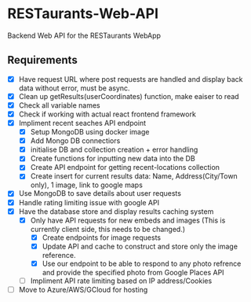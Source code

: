 # RESTaurants-Web-API
Backend Web API for the RESTaurants WebApp

## Requirements

- [x] Have request URL where post requests are handled and display back data without error, must be async.
- [x] Clean up getResults(userCoordinates) function, make eaiser to read
- [x] Check all variable names
- [x] Check if working with actual react frontend framework
- [x] Impliment recent seaches API endpoint
    - [x] Setup MongoDB using docker image
    - [x] Add Mongo DB connectiors
    - [x] initialise DB and collection creation + error handling
    - [x] Create functions for inputting new data into the DB
    - [x] Create API endpoint for getting recent-locations collection
    - [x] Create insert for current results data: Name, Address(City/Town only), 1 image, link to google maps
- [x] Use MongoDB to save details about user requests
- [x] Handle rating limiting issue with google API
- [x] Have the database store and display results caching system
    - [x] Only have API requests for new embeds and images (This is currently client side, this needs to be changed.)
        - [x] Create endpoints for image requests
        - [x] Update API and cache to construct and store only the image reference. 
        - [x] Use our endpoint to be able to respond to any photo refrence and provide the specified photo from Google Places API
    - [ ] Impliment API rate limiting based on IP address/Cookies
- [ ] Move to Azure/AWS/GCloud for hosting
